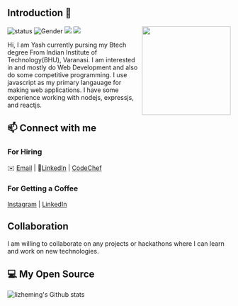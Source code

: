 ## Introduction 👋
<!--https://user-images.githubusercontent.com/5713670/87202985-820dcb80-c2b6-11ea-9f56-7ec461c497c3.gif-->
<img align='right' src='https://octodex.github.com/images/catstello.png' width='200"'>

![status](https://img.shields.io/badge/status-up-brightgreen) ![Gender](https://img.shields.io/badge/gender-%F0%9F%A4%B5-lightgrey) ![](https://img.shields.io/badge/Relationship-Single-red) ![](https://visitor-badge.glitch.me/badge?page_id=github.com/Yash-271120)

Hi, I am Yash currently pursing my Btech degree From Indian Institute of Technology(BHU), Varanasi. I am interested in and mostly do Web Development and also do some competitive programming. I use javascript as my primary langauage for making web applications. I have some experience working with nodejs, expressjs, and reactjs.

## 📫 Connect with me
### For Hiring 
✉️ [Email](mailto:yashpatil.yp2711@gmail.com) | 💬[LinkedIn](https://www.linkedin.com/in/yash-patil-3a163519b) | [CodeChef](https://www.codechef.com/users/yash_271120)

### For Getting a Coffee
[Instagram](https://www.instagram.com/_.ya.sh__) | [LinkedIn](https://www.linkedin.com/in/yash-patil-3a163519b)

## Collaboration
I am willing to collaborate on any projects or hackathons where I can learn and work on new technologies.


## 💻 My Open Source
![lizheming's Github stats](https://github-readme-stats.vercel.app/api?username=Yash-271120&show_icons=true)
